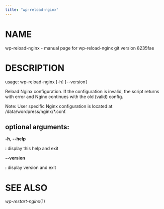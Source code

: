 ```yaml
---
title: "wp-reload-nginx"
---
```



NAME
====

wp-reload-nginx - manual page for wp-reload-nginx git version 8235fae

DESCRIPTION
===========

usage: wp-reload-nginx \[-h\] \[\--version\]

Reload Nginx configuration. If the configuration is invalid, the script
returns with error and Nginx continues with the old (valid) config.

Note: User specific Nginx configuration is located at
/data/wordpress/nginx/\*.conf.

optional arguments:
-------------------

**-h**, **\--help**

:   display this help and exit

**\--version**

:   display version and exit

SEE ALSO
========

*wp-restart-nginx*(1)
